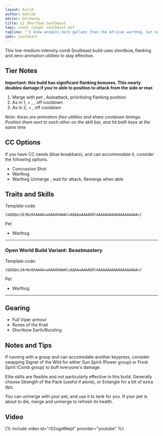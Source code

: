 ```yaml
---
layout: build
author: mukluk
editor: berdandy
title: LI Shortbow Soulbeast
tags: condi ranger soulbeast pof
tagline: "'I know animals more gallant than the African warthog, but none more courageous [...] His eyes are small and lightless and capable of but one expression - suspicion. What he does not understand, he suspects, and what he suspects, he fights.'<br/>-- Beryl Markham"
spec: soulbeast
---
```


This low-medium intensity condi Soulbeast build uses shortbow, flanking and zero-animation utilities to stay effective.

## Tier Notes

**Important: this build has significant flanking bonuses. This nearly doubles damage if you're able to position to attack from the side or rear.**

1. Merge with pet <span data-aw2-key="F5" data-aw2-skill="42944"></span>, Autoattack, prioritizing flanking position
2. As in 1, + <span data-aw2-key="2" data-aw2-skill="12468"></span>, <span data-aw2-key="4" data-aw2-skill="12507"></span>,  <span data-aw2-key="F1" data-aw2-skill="41406"></span> off cooldown
3. As in 2, + <span data-aw2-key="7" data-aw2-skill="12537"></span>, <span data-aw2-key="8" data-aw2-skill="40498"></span> off cooldown

_Note: these are animation-free utilities and share cooldown timings. Position them next to each other on the skill bar, and hit both keys at the same time_

## CC Options

If you have CC needs (blue breakbars), and can accommodate it, consider the following options.

- Concussion Shot <span data-aw2-key="5" data-aw2-skill="12508"></span>
- Warthog <span data-aw2-key="F2" data-aw2-skill="46432"></span>
- Warthog Unmerge <span data-aw2-key="F5" data-aw2-skill="43014"></span>, wait for attack, Remerge <span data-aw2-key="F5" data-aw2-skill="42944"></span> when able

## Traits and Skills

Template code:

`[&DQQeLSE3Nz6hAAAAvwAAAOkWAACsAQAAwAAAAD0lAAAAAAAAAAAAAAAAAAA=]`

Pet

- Warthog

---

<div
  data-armory-embed='skills'
  data-armory-ids='12489,12537,40498,12491,12580'
>
</div>
<div
  data-armory-embed='specializations'
  data-armory-ids='30,33,55'
  data-armory-30-traits='1069,1846,1912'
  data-armory-33-traits='1099,1101,1701'
  data-armory-55-traits='2071,2161,2143'
>
</div>


### Open World Build Variant: Beastmastery

Template code:

`[&DQQeLSA+Nz6hAAAAvwAAAOkWAACsAQAAwAAAAD0lAAAAAAAAAAAAAAAAAAA=]`

Pet

- Warthog

---

<div
  data-armory-embed='skills'
  data-armory-ids='12489,12537,40498,12491,12580'
>
</div>
<div
  data-armory-embed='specializations'
  data-armory-ids='30,32,55'
  data-armory-30-traits='1069,1846,1912'
  data-armory-32-traits='1072,970,1066'
  data-armory-55-traits='2071,2161,2143'
>
</div>


## Gearing

- Full Viper armour
- Runes of the Krait
- Shortbow Earth/Bursting

## Notes and Tips

If running with a group and can accomodate another keypress, consider swapping Signet of the Wild for either Sun Spirit (Power group) or Frost Spirit (Condi group) to buff everyone's damage.

Elite skills are flexible and not particularly effective in this build. Generally choose Strength of the Pack (useful if alone), or Entangle for a bit of extra dps.

You can unmerge with your pet, and use it to tank for you. If your pet is about to die, merge and unmerge to refresh its health.

## Video
{% include video id="rS2ogstNepI" provider="youtube" %}
